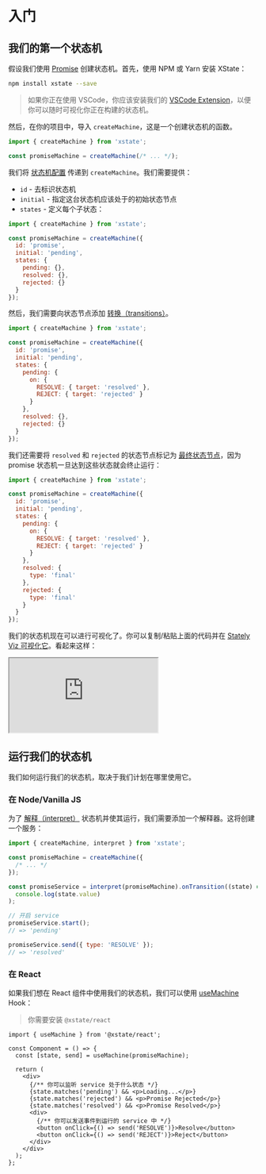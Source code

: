 # 入门

## 我们的第一个状态机

假设我们使用 [Promise](https://developer.mozilla.org/en-US/docs/Web/JavaScript/Reference/Global_Objects/Promise) 创建状态机。首先，使用 NPM 或 Yarn 安装 XState：

```bash
npm install xstate --save
```

> 如果你正在使用 VSCode，你应该安装我们的 [VSCode Extension](https://marketplace.visualstudio.com/items?itemName=mattpocock.xstate-vscode)，以便你可以随时可视化你正在构建的状态机。

然后，在你的项目中，导入 `createMachine`，这是一个创建状态机的函数。

```js
import { createMachine } from 'xstate';

const promiseMachine = createMachine(/* ... */);
```

我们将 [状态机配置](./machines.md#configuration) 传递到 `createMachine`。我们需要提供：

- `id` - 去标识状态机
- `initial` - 指定这台状态机应该处于的初始状态节点
- `states` - 定义每个子状态：

```js
import { createMachine } from 'xstate';

const promiseMachine = createMachine({
  id: 'promise',
  initial: 'pending',
  states: {
    pending: {},
    resolved: {},
    rejected: {}
  }
});
```

然后，我们需要向状态节点添加 [转换（transitions）](./transitions.md)。

```js
import { createMachine } from 'xstate';

const promiseMachine = createMachine({
  id: 'promise',
  initial: 'pending',
  states: {
    pending: {
      on: {
        RESOLVE: { target: 'resolved' },
        REJECT: { target: 'rejected' }
      }
    },
    resolved: {},
    rejected: {}
  }
});
```

我们还需要将 `resolved` 和 `rejected` 的状态节点标记为 [最终状态节点](./final.md)，因为 promise 状态机一旦达到这些状态就会终止运行：

```js
import { createMachine } from 'xstate';

const promiseMachine = createMachine({
  id: 'promise',
  initial: 'pending',
  states: {
    pending: {
      on: {
        RESOLVE: { target: 'resolved' },
        REJECT: { target: 'rejected' }
      }
    },
    resolved: {
      type: 'final'
    },
    rejected: {
      type: 'final'
    }
  }
});
```

我们的状态机现在可以进行可视化了。你可以复制/粘贴上面的代码并在 [Stately Viz 可视化它](https://stately.ai/viz)。看起来这样：

<iframe src="https://stately.ai/viz/embed/68548871-eecb-479b-b92a-b261e7d89671?mode=viz&panel=code&readOnly=1&showOriginalLink=1&controls=0&pan=0&zoom=0"
allow="accelerometer; ambient-light-sensor; camera; encrypted-media; geolocation; gyroscope; hid; microphone; midi; payment; usb; vr; xr-spatial-tracking"
sandbox="allow-forms allow-modals allow-popups allow-presentation allow-same-origin allow-scripts"
></iframe>

## 运行我们的状态机

我们如何运行我们的状态机，取决于我们计划在哪里使用它。

### 在 Node/Vanilla JS

为了 [解释（interpret）](./interpretation.md) 状态机并使其运行，我们需要添加一个解释器。这将创建一个服务：

```js
import { createMachine, interpret } from 'xstate';

const promiseMachine = createMachine({
  /* ... */
});

const promiseService = interpret(promiseMachine).onTransition((state) =>
  console.log(state.value)
);

// 开启 service
promiseService.start();
// => 'pending'

promiseService.send({ type: 'RESOLVE' });
// => 'resolved'
```

### 在 React

如果我们想在 React 组件中使用我们的状态机，我们可以使用 [useMachine](../packages/xstate-react/index.md#api) Hook：

> 你需要安装 `@xstate/react`

```tsx
import { useMachine } from '@xstate/react';

const Component = () => {
  const [state, send] = useMachine(promiseMachine);

  return (
    <div>
      {/** 你可以监听 service 处于什么状态 */}
      {state.matches('pending') && <p>Loading...</p>}
      {state.matches('rejected') && <p>Promise Rejected</p>}
      {state.matches('resolved') && <p>Promise Resolved</p>}
      <div>
        {/** 你可以发送事件到运行的 service 中 */}
        <button onClick={() => send('RESOLVE')}>Resolve</button>
        <button onClick={() => send('REJECT')}>Reject</button>
      </div>
    </div>
  );
};
```
